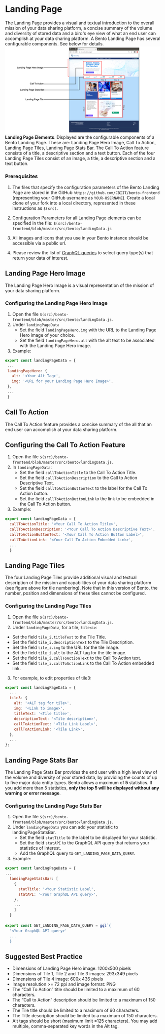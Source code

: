 # Landing Page
The Landing Page provides a visual and textual introduction to the overall mission of your data sharing platform, a concise summary of the volume and diversity of stored data and a bird's eye view of what an end user can accomplish at your data sharing platform. A Bento Landing Page has several configurable components. See below for details.
![Landing Page Elements](https://github.com/CBIIT/bento-docs/blob/master/assets/landing-page-elements.png?raw=true)
**Landing Page Elements**. Displayed are the configurable components of a Bento Landing Page. These are: Landing Page Hero Image, Call To Action, Landing Page Tiles, Landing Page Stats Bar. The Call To Action feature consists of a title, a descriptive section and a text button. Each of the four Landing Page Tiles consist of an image, a title, a descriptive section and a text button. 

### Prerequisites

1. The files that specify the configuration parameters of the Bento Landing Page are stored in the GitHub `https://github.com/CBIIT/bento-frontend` (representing your GitHub username as `YOUR-USERNAME`). Create a local clone of your fork into a local directory, represented in these instructions as `$(src)`.

2. Configuration Parameters for all Landing Page elements can be specified in the file: `$(src)/bento-frontend/blob/master/src/bento/landingData.js` 

3. All images and icons that you use in your Bento instance should be accessible via a public url. 

4. Please review the list of [GraphQL queries](https://github.com/CBIIT/bento-backend/blob/master/src/main/resources/graphql/bento-extended-doc.graphql) to select query type(s) that return your data of interest.

## Landing Page Hero Image
The Landing Page Hero Image is a visual representation of the mission of your data sharing platform.

### Configuring the Landing Page Hero Image
 1. Open the file `$(src)/bento-frontend/blob/master/src/bento/landingData.js`.
 2. Under `landingPageData`
 	* Set the field `landingPageHero.img` with the URL to the Landing Page Hero image of your choice.
 	* Set the field `landingPageHero.alt` with the alt text to be associated with the Landing Page Hero image.
 3. Example:
 
 ``` javascript
export const landingPageData = {
  ...
  landingPageHero: {
    alt: '<Your Alt Tag>',
    img: '<URL for your Landing Page Hero Image>',
  },
  ...
  }
```

## Call To Action 
The Call To Action feature provides a concise summary of the all that an end user can accomplish at your data sharing platform.

## Configuring the Call To Action Feature
1. Open the file `$(src)/bento-frontend/blob/master/src/bento/landingData.js`.
2. In `landingPageData`:
	* Set the field `callToActionTitle` to the Call To Action Title.
	* Set the field `callToActionDescription` to the Call to Action Descriptive Text.
	* Set the  field `callToActionButtonText` to the label for the Call To Action button.
	* Set the field `callToActionButtonLink` to the link to be embedded in the Call To Action button.
3. Example: 
``` javascript
export const landingPageData = {
  callToActionTitle: '<Your Call To Action Title>',
  callToActionDescription: '<Your Call To Action Descriptive Text>',
  callToActionButtonText: '<Your Call To Action Button Label>',
  callToActionLink: '<Your Call To Action Embedded Link>',
  ...
  }
```

## Landing Page Tiles
The four Landing Page Tiles provide additional visual and textual description of the mission and capabilities of your data sharing platform (see figure above for tile numbering). Note that in this version of Bento, the number, position and dimensions of these tiles cannot be configured. 

### Configuring the Landing Page Tiles
1. Open the file `$(src)/bento-frontend/blob/master/src/bento/landingData.js`.
2. Under `landingPageData`, for a tile, `tile<i>`:
  * Set the field `tile_i.titleText` to the Tile Title.
  * Set the field `tile_i.descriptionText` to the Tile Description.
  * Set the field `tile_i.img` to the URL for the tile image.
  * Set the field `tile_i.alt` to the ALT tag for the tile image.
   * Set the field `tile_i.callToActionText` to the Call To Action text.
   * Set the field `tile_i.callToActionLink` to the Call To Action embedded link.
3. For example, to edit properties of tile3:
```javascript
export const landingPageData = {
  ...
  tile3: {
    alt: '<ALT tag for tile>',
    img: '<Link to image>',
    titleText: '<Tile title>',
    descriptionText: '<Tile description>',
    callToActionText: '<Tile Link Label>',
    callToActionLink: '<Tile Link>',
  },
  ...
};
```

## Landing Page Stats Bar
The Landing Page Stats Bar provides the end user with a high level view of the volume and diversity of your stored data, by providing the counts of up to five major data entity types. Bento allows a maximum of **5** statistics. If you add more than 5 statistics, **only the top 5 will be displayed without any warning or error message**.

### Configuring the Landing Page Stats Bar
1. Open the file `$(src)/bento-frontend/blob/master/src/bento/landingData.js`.
2. Under `landingPageData` you can add your statistic to landingPageStatsBar.
	* Set the field `statTitle` to the label to be displayed for your statistic.
	* Set the field `statAPI` to the GraphQL API query that returns your statistics of interest.
	* Add the GraphQL query to `GET_LANDING_PAGE_DATA_QUERY`.
3. Example:

``` javascript
export const landingPageData = {
...
  landingPageStatsBar: [
    {
      statTitle: '<Your Statistic Label',
      statAPI: '<Your GraphQL API query>',
    },
    ...
    ]
  }

export const GET_LANDING_PAGE_DATA_QUERY = gql`{
  '<Your GraphQL API query>'
  ...
  }
```


## Suggested Best Practice
- Dimensions of Landing Page Hero image: 1200x500 pixels
- Dimensions of  Tile 1, Tile 2 and Tile 3 images: 293x349 pixels
- Dimensions of Tile 4 image: 600x 436 pixels
- Image resolution >= 72 ppi and image format: PNG
- The “Call To Action” title should be limited to a maximum of 60 characters.
- The “Call to Action” description should be limited to a maximum of 150 characters.
- The Tile title should be limited to a maximum of 60 characters.
- The Title description should be limited to a maximum of 150 characters.
- Alt tags should be short (maximum limit =125 characters). You may add multiple, comma-separated key words in the Alt tag.
